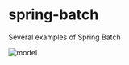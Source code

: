 # spring-batch

Several examples of Spring Batch

![model](https://2.bp.blogspot.com/-Spkfixxoxq4/WgHHzW_wQRI/AAAAAAAAVP8/kuXJIA4rqWMF0xD9fC4GLomvZVTvZJe4ACLcBGAs/s1600/spring-batch-model.png)
